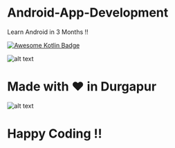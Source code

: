 # Android-App-Development
Learn Android in 3 Months !!


[![Awesome Kotlin Badge](https://kotlin.link/awesome-kotlin.svg)](https://github.com/KotlinBy/awesome-kotlin)

![alt text](https://developer.github.com/assets/images/electrocat.png)

# Made with <span class="heart">❤</span> in Durgapur

![alt text](https://cdn-images-1.medium.com/max/2400/1*DvIYrgwJ9EfAYv_JeL74nA.png)


# Happy Coding !!

